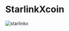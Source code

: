 # StarlinkXcoin

![starlinkx](https://user-images.githubusercontent.com/121312707/229482439-cc2c904c-9f6e-43da-867c-2d8bd3a07730.png)
